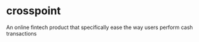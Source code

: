 # crosspoint
An online fintech product that specifically ease the way users perform cash transactions 

